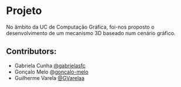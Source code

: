 # Projeto

No âmbito da UC de Computação Gráfica, foi-nos proposto o desenvolvimento de um mecanismo 3D baseado num cenário gráfico.

## Contributors:
- Gabriela Cunha [@gabrielasfc](https://github.com/gabrielasfc)
- Gonçalo Melo [@goncalo-melo](https://github.com/goncalo-melo)
- Guilherme Varela [@GVarelaa](https://github.com/GVarelaa)
